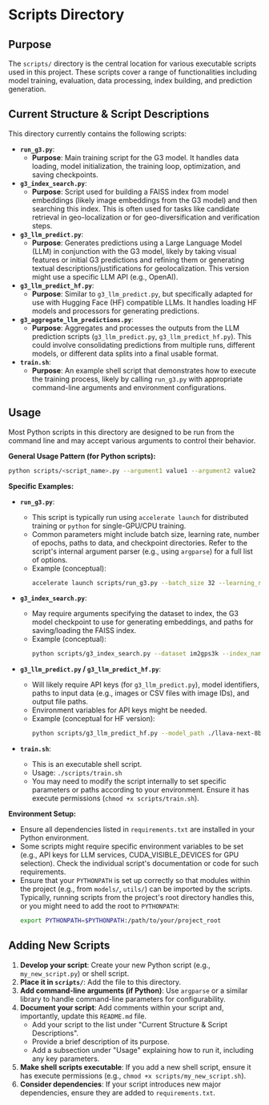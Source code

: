 # Scripts Directory

## Purpose

The `scripts/` directory is the central location for various executable scripts used in this project. These scripts cover a range of functionalities including model training, evaluation, data processing, index building, and prediction generation.

## Current Structure & Script Descriptions

This directory currently contains the following scripts:

*   **`run_g3.py`**:
    *   **Purpose**: Main training script for the G3 model. It handles data loading, model initialization, the training loop, optimization, and saving checkpoints.
*   **`g3_index_search.py`**:
    *   **Purpose**: Script used for building a FAISS index from model embeddings (likely image embeddings from the G3 model) and then searching this index. This is often used for tasks like candidate retrieval in geo-localization or for geo-diversification and verification steps.
*   **`g3_llm_predict.py`**:
    *   **Purpose**: Generates predictions using a Large Language Model (LLM) in conjunction with the G3 model, likely by taking visual features or initial G3 predictions and refining them or generating textual descriptions/justifications for geolocalization. This version might use a specific LLM API (e.g., OpenAI).
*   **`g3_llm_predict_hf.py`**:
    *   **Purpose**: Similar to `g3_llm_predict.py`, but specifically adapted for use with Hugging Face (HF) compatible LLMs. It handles loading HF models and processors for generating predictions.
*   **`g3_aggregate_llm_predictions.py`**:
    *   **Purpose**: Aggregates and processes the outputs from the LLM prediction scripts (`g3_llm_predict.py`, `g3_llm_predict_hf.py`). This could involve consolidating predictions from multiple runs, different models, or different data splits into a final usable format.
*   **`train.sh`**:
    *   **Purpose**: An example shell script that demonstrates how to execute the training process, likely by calling `run_g3.py` with appropriate command-line arguments and environment configurations.

## Usage

Most Python scripts in this directory are designed to be run from the command line and may accept various arguments to control their behavior.

**General Usage Pattern (for Python scripts):**

```bash
python scripts/<script_name>.py --argument1 value1 --argument2 value2
```

**Specific Examples:**

*   **`run_g3.py`**:
    *   This script is typically run using `accelerate launch` for distributed training or `python` for single-GPU/CPU training.
    *   Common parameters might include batch size, learning rate, number of epochs, paths to data, and checkpoint directories. Refer to the script's internal argument parser (e.g., using `argparse`) for a full list of options.
    *   Example (conceptual):
        ```bash
        accelerate launch scripts/run_g3.py --batch_size 32 --learning_rate 1e-4 --epochs 10 --data_path /path/to/dataset
        ```

*   **`g3_index_search.py`**:
    *   May require arguments specifying the dataset to index, the G3 model checkpoint to use for generating embeddings, and paths for saving/loading the FAISS index.
    *   Example (conceptual):
        ```bash
        python scripts/g3_index_search.py --dataset im2gps3k --index_name g3_im2gps3k_index --checkpoint_path ./checkpoints/g3.pth
        ```

*   **`g3_llm_predict.py` / `g3_llm_predict_hf.py`**:
    *   Will likely require API keys (for `g3_llm_predict.py`), model identifiers, paths to input data (e.g., images or CSV files with image IDs), and output file paths.
    *   Environment variables for API keys might be needed.
    *   Example (conceptual for HF version):
        ```bash
        python scripts/g3_llm_predict_hf.py --model_path ./llava-next-8b-llama3 --input_csv data/im2gps3k/input_data.csv --output_csv data/im2gps3k/llm_predictions.csv
        ```

*   **`train.sh`**:
    *   This is an executable shell script.
    *   Usage: `./scripts/train.sh`
    *   You may need to modify the script internally to set specific parameters or paths according to your environment. Ensure it has execute permissions (`chmod +x scripts/train.sh`).

**Environment Setup:**

*   Ensure all dependencies listed in `requirements.txt` are installed in your Python environment.
*   Some scripts might require specific environment variables to be set (e.g., API keys for LLM services, CUDA_VISIBLE_DEVICES for GPU selection). Check the individual script's documentation or code for such requirements.
*   Ensure that your `PYTHONPATH` is set up correctly so that modules within the project (e.g., from `models/`, `utils/`) can be imported by the scripts. Typically, running scripts from the project's root directory handles this, or you might need to add the root to `PYTHONPATH`:
    ```bash
    export PYTHONPATH=$PYTHONPATH:/path/to/your/project_root
    ```

## Adding New Scripts

1.  **Develop your script**: Create your new Python script (e.g., `my_new_script.py`) or shell script.
2.  **Place it in `scripts/`**: Add the file to this directory.
3.  **Add command-line arguments (if Python)**: Use `argparse` or a similar library to handle command-line parameters for configurability.
4.  **Document your script**: Add comments within your script and, importantly, update this `README.md` file.
    *   Add your script to the list under "Current Structure & Script Descriptions".
    *   Provide a brief description of its purpose.
    *   Add a subsection under "Usage" explaining how to run it, including any key parameters.
5.  **Make shell scripts executable**: If you add a new shell script, ensure it has execute permissions (e.g., `chmod +x scripts/my_new_script.sh`).
6.  **Consider dependencies**: If your script introduces new major dependencies, ensure they are added to `requirements.txt`.
